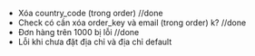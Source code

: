 - Xóa country_code (trong order) //done
- Check có cần xóa order_key và email (trong order) k? //done
- Đơn hàng trên 1000 bị lỗi //done
- Lỗi khi chưa đặt địa chỉ và địa chỉ default
